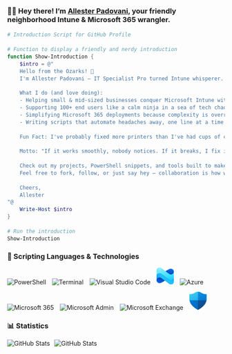 ### 👨‍💻 Hey there! I’m [Allester Padovani](https://www.linkedin.com/in/allester-padovani/), your friendly neighborhood Intune & Microsoft 365 wrangler.

```powershell
# Introduction Script for GitHub Profile

# Function to display a friendly and nerdy introduction
function Show-Introduction {
    $intro = @"
    Hello from the Ozarks! 🌄  
    I'm Allester Padovani — IT Specialist Pro turned Intune whisperer.  

    What I do (and love doing):
    - Helping small & mid-sized businesses conquer Microsoft Intune with confidence 💼🛠️  
    - Supporting 100+ end users like a calm ninja in a sea of tech chaos 🧘‍♂️  
    - Simplifying Microsoft 365 deployments because complexity is overrated ☁️✨  
    - Writing scripts that automate headaches away, one line at a time 🧾⚡  

    Fun Fact: I've probably fixed more printers than I've had cups of coffee. And I drink a *lot* of coffee. ☕😄 

    Motto: "If it works smoothly, nobody notices. If it breaks, I fix it faster than you can reboot."  

    Check out my projects, PowerShell snippets, and tools built to make IT life just a bit saner.  
    Feel free to fork, follow, or just say hey — collaboration is how we all level up. 🙌

    Cheers,  
    Allester
"@
    Write-Host $intro
}

# Run the introduction
Show-Introduction

```

### 🤖 Scripting Languages & Technologies

<p>
  <img src="https://cdn.jsdelivr.net/gh/devicons/devicon/icons/powershell/powershell-original.svg" alt="PowerShell" title="PowerShell" width="40" style="padding-right:10px;"/>
  <img src="https://raw.githubusercontent.com/homarr-labs/dashboard-icons/main/svg/terminal.svg" alt="Terminal" title="Terminal" width="40" style="padding-right:10px;"/>
  <img src="https://raw.githubusercontent.com/homarr-labs/dashboard-icons/main/svg/visual-studio-code.svg" alt="Visual Studio Code" title="Visual Studio Code" width="40" style="padding-right:10px;"/>
  <img src="https://raw.githubusercontent.com/homarr-labs/dashboard-icons/main/svg/microsoft-intune.svg" alt="Intune" title="Intune" width="40" style="padding-right:10px;"/>
  <img src="https://raw.githubusercontent.com/homarr-labs/dashboard-icons/main/svg/microsoft-azure.svg" alt="Azure" title="Azure" width="40" style="padding-right:10px;"/>
</p>

<p>
  <img src="https://raw.githubusercontent.com/homarr-labs/dashboard-icons/main/svg/microsoft-365.svg" alt="Microsoft 365" title="Microsoft 365" width="40" style="padding-right:10px;"/>
  <img src="https://raw.githubusercontent.com/homarr-labs/dashboard-icons/main/svg/microsoft-365-admin-center.svg" alt="Microsoft Admin" title="Microsoft Admin" width="40" style="padding-right:10px;"/>
  <img src="https://raw.githubusercontent.com/homarr-labs/dashboard-icons/main/svg/microsoft-exchange.svg" alt="Microsoft Exchange" title="Microsoft Exchange" width="40" style="padding-right:10px;"/>
  <img src="https://raw.githubusercontent.com/homarr-labs/dashboard-icons/main/svg/microsoft-defender.svg" alt="Microsoft Defender" title="Microsoft Defender" width="40" style="padding-right:10px;"/>
</p>

### 📊 Statistics

<p>
  <img 
    align="left" 
    alt="GitHub Stats" 
    height="200" 
    style="padding-right: 10px;" 
    src="https://github-readme-stats.vercel.app/api?username=IntuneAdministrator&show_icons=true&theme=dark" 
  />

<img 
      align="left" 
      alt="GitHub Stats" 
      height="200" 
      src="https://github-readme-stats.vercel.app/api/top-langs/?username=IntuneAdministrator&theme=dark&layout=compact&custom_title=Technologies&langs_count=9" 
  />

</p>
